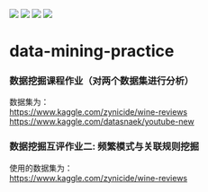 ![](https://img.shields.io/badge/Course-Data%20mining-informational)
![](https://img.shields.io/badge/Language-Python-9cf?logo=python)
![](https://img.shields.io/badge/Build-passing-succ)
![](https://img.shields.io/badge/Update-never-important)
# data-mining-practice
### 数据挖掘课程作业（对两个数据集进行分析）
数据集为：  
https://www.kaggle.com/zynicide/wine-reviews  
https://www.kaggle.com/datasnaek/youtube-new

### 数据挖掘互评作业二: 频繁模式与关联规则挖掘
使用的数据集为：   
https://www.kaggle.com/zynicide/wine-reviews  

